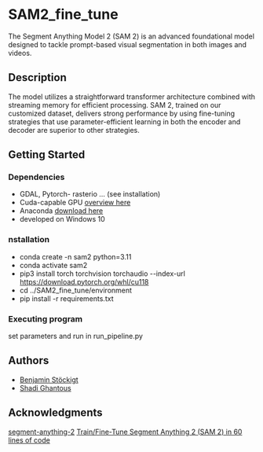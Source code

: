 # SAM2_fine_tune
The Segment Anything Model 2 (SAM 2) is an advanced foundational model designed to tackle prompt-based visual segmentation in both images and videos. 

## Description
The model utilizes a straightforward transformer architecture combined with streaming memory for efficient processing. SAM 2, trained on our customized dataset, delivers strong performance by using fine-tuning strategies that use parameter-efficient learning in both the encoder and decoder are superior to other strategies.

## Getting Started

### Dependencies
* GDAL, Pytorch- rasterio ... (see installation)
* Cuda-capable GPU [overview here](https://developer.nvidia.com/cuda-gpus)
* Anaconda [download here](https://www.anaconda.com/download)
* developed on Windows 10

### nstallation
* conda create -n sam2 python=3.11
* conda activate sam2
* pip3 install torch torchvision torchaudio --index-url https://download.pytorch.org/whl/cu118
* cd ../SAM2_fine_tune/environment
* pip install -r requirements.txt

### Executing program
set parameters and run in run_pipeline.py

## Authors

* [Benjamin Stöckigt](https://github.com/benjaminstoeckigt)
* [Shadi Ghantous](https://github.com/Shadiouss)

## Acknowledgments

[segment-anything-2](https://github.com/facebookresearch/segment-anything-2?tab=readme-ov-file#download-checkpoints)
[Train/Fine-Tune Segment Anything 2 (SAM 2) in 60 lines of code](https://medium.com/@sagieppel/train-fine-tune-segment-anything-2-sam-2-in-60-lines-of-code-928dd29a63b3)


